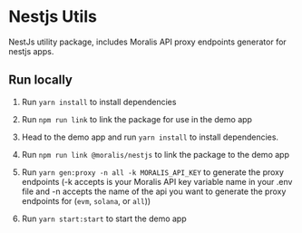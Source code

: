 # Nestjs Utils

NestJs utility package, includes Moralis API proxy endpoints generator for nestjs apps.

## Run locally

1. Run `yarn install` to install dependencies
2. Run `npm run link` to link the package for use in the demo app

3. Head to the demo app and run `yarn install` to install dependencies.
4. Run `npm run link @moralis/nestjs` to link the package to the demo app
5. Run `yarn gen:proxy -n all -k MORALIS_API_KEY` to generate the proxy endpoints (-k accepts is your Moralis API key variable name in your .env file and -n accepts the name of the api you want to generate the proxy endpoints for (`evm`, `solana`, or `all`))
6. Run `yarn start:start` to start the demo app
